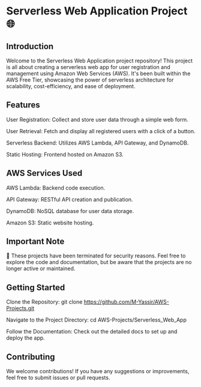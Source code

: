 # Serverless Web Application Project 🌐
## Introduction
Welcome to the Serverless Web Application project repository! This project is all about creating a serverless web app for user registration and management using Amazon Web Services (AWS). It's been built within the AWS Free Tier, showcasing the power of serverless architecture for scalability, cost-efficiency, and ease of deployment.

## Features
User Registration: Collect and store user data through a simple web form.

User Retrieval: Fetch and display all registered users with a click of a button.

Serverless Backend: Utilizes AWS Lambda, API Gateway, and DynamoDB.

Static Hosting: Frontend hosted on Amazon S3.

## AWS Services Used
AWS Lambda: Backend code execution.

API Gateway: RESTful API creation and publication.

DynamoDB: NoSQL database for user data storage.

Amazon S3: Static website hosting.

## Important Note
🚨 These projects have been terminated for security reasons. Feel free to explore the code and documentation, but be aware that the projects are no longer active or maintained.

## Getting Started
Clone the Repository: git clone https://github.com/M-Yassir/AWS-Projects.git

Navigate to the Project Directory: cd AWS-Projects/Serverless_Web_App

Follow the Documentation: Check out the detailed docs to set up and deploy the app.

## Contributing
We welcome contributions! If you have any suggestions or improvements, feel free to submit issues or pull requests.
